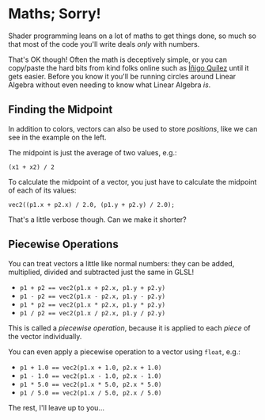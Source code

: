 # Maths; Sorry!

Shader programming leans on a lot of maths to get things done, so much so that most of the code you'll write deals *only* with numbers.

That's OK though! Often the math is deceptively simple, or you can copy/paste the hard bits from kind folks online such as [Íñigo Quílez](http://www.iquilezles.org/) until it gets easier. Before you know it you'll be running circles around Linear Algebra without even needing to know what Linear Algebra *is*.

## Finding the Midpoint

In addition to colors, vectors can also be used to store *positions*, like we can see in the example on the left.

The midpoint is just the average of two values, e.g.:

`(x1 + x2) / 2`

To calculate the midpoint of a vector, you just have to calculate the midpoint of each of its values:

`vec2((p1.x + p2.x) / 2.0, (p1.y + p2.y) / 2.0);`

That's a little verbose though. Can we make it shorter?

## Piecewise Operations

You can treat vectors a little like normal numbers: they can be added, multiplied, divided and subtracted just the same in GLSL!

* `p1 + p2 == vec2(p1.x + p2.x, p1.y + p2.y)`
* `p1 - p2 == vec2(p1.x - p2.x, p1.y - p2.y)`
* `p1 * p2 == vec2(p1.x * p2.x, p1.y * p2.y)`
* `p1 / p2 == vec2(p1.x / p2.x, p1.y / p2.y)`

This is called a *piecewise operation*, because it is applied to each *piece* of the vector individually.

You can even apply a piecewise operation to a vector using `float`, e.g.:

* `p1 + 1.0 == vec2(p1.x + 1.0, p2.x + 1.0)`
* `p1 - 1.0 == vec2(p1.x - 1.0, p2.x - 1.0)`
* `p1 * 5.0 == vec2(p1.x * 5.0, p2.x * 5.0)`
* `p1 / 5.0 == vec2(p1.x / 5.0, p2.x / 5.0)`

The rest, I'll leave up to you...

